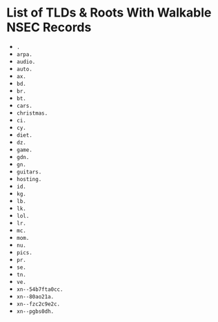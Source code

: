 # List of TLDs & Roots With Walkable NSEC Records

* `.`
* `arpa.`
* `audio.`
* `auto.`
* `ax.`
* `bd.`
* `br.`
* `bt.`
* `cars.`
* `christmas.`
* `ci.`
* `cy.`
* `diet.`
* `dz.`
* `game.`
* `gdn.`
* `gn.`
* `guitars.`
* `hosting.`
* `id.`
* `kg.`
* `lb.`
* `lk.`
* `lol.`
* `lr.`
* `mc.`
* `mom.`
* `nu.`
* `pics.`
* `pr.`
* `se.`
* `tn.`
* `ve.`
* `xn--54b7fta0cc.`
* `xn--80ao21a.`
* `xn--fzc2c9e2c.`
* `xn--pgbs0dh.`
